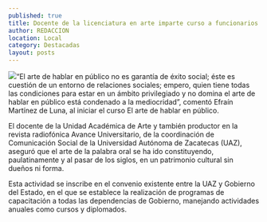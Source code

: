 ```yaml
---
published: true
title: Docente de la licenciatura en arte imparte curso a funcionarios de Gobierno estatal
author: REDACCION
location: Local
category: Destacadas
layout: posts
---
```


![](/_posts/2013/06/27/cursoarte.jpg)“El arte de hablar en público no es garantía de éxito social; éste es cuestión de un entorno de relaciones sociales; empero, quien tiene todas las condiciones para estar en un ámbito privilegiado y no domina el arte de hablar en público está condenado a la mediocridad”, comentó Efraín Martínez de Luna, al iniciar el curso El arte de hablar en público.

El docente de la Unidad Académica de Arte y también productor en la revista radiofónica Avance Universitario, de la coordinación de Comunicación Social de la Universidad Autónoma de Zacatecas (UAZ), aseguró que el arte de la palabra oral se ha ido constituyendo, paulatinamente y al pasar de los siglos, en un patrimonio cultural sin dueños ni forma.

Esta actividad se inscribe en el convenio existente entre la UAZ y Gobierno del Estado, en el que se establece la realización de programas de capacitación a todas las dependencias de Gobierno, manejando actividades anuales como cursos y diplomados. 
